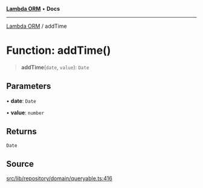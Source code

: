 [**Lambda ORM**](../README.md) • **Docs**

***

[Lambda ORM](../README.md) / addTime

# Function: addTime()

> **addTime**(`date`, `value`): `Date`

## Parameters

• **date**: `Date`

• **value**: `number`

## Returns

`Date`

## Source

[src/lib/repository/domain/queryable.ts:416](https://github.com/lambda-orm/lambdaorm-base/blob/7ab89b6bcd2fea05971e688ab15feca3a500d972/src/lib/repository/domain/queryable.ts#L416)
